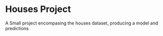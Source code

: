 # Houses Project

A Small project encompasing the houses dataset, producing a model and predictions

